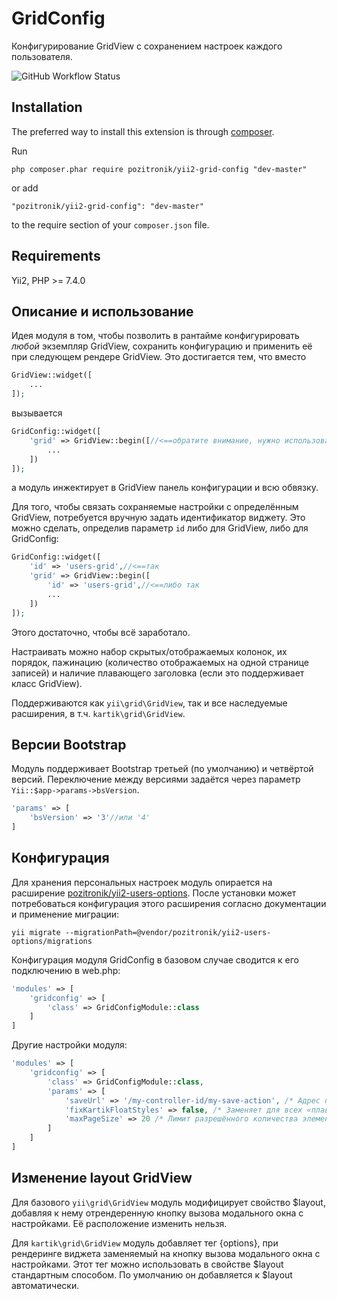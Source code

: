 GridConfig
==========
Конфигурирование GridView с сохранением настроек каждого пользователя.

![GitHub Workflow Status](https://img.shields.io/github/workflow/status/pozitronik/yii2-grid-config/CI%20with%20PostgreSQL)

Installation
------------

The preferred way to install this extension is through [composer](http://getcomposer.org/download/).

Run

```
php composer.phar require pozitronik/yii2-grid-config "dev-master"
```

or add

```
"pozitronik/yii2-grid-config": "dev-master"
```

to the require section of your `composer.json` file.


Requirements
------------

Yii2,
PHP >= 7.4.0

Описание и использование
------------------------

Идея модуля в том, чтобы позволить в рантайме конфигурировать *любой* экземпляр GridView, сохранить конфигурацию и применить её при следующем рендере GridView.
Это достигается тем, что вместо 
```php
GridView::widget([
    ...
]);
```
вызывается
```php
GridConfig::widget([
    'grid' => GridView::begin([//<==обратите внимание, нужно использовать именно ::begin() а не ::widget()
        ...
    ])
]);
```

а модуль инжектирует в GridView панель конфигурации и всю обвязку.

Для того, чтобы связать сохраняемые настройки с определённым GridView, потребуется вручную задать идентификатор виджету. Это можно сделать, определив параметр `id` либо для GridView, либо для GridConfig:

```php
GridConfig::widget([
    'id' => 'users-grid',//<==так
    'grid' => GridView::begin([
        'id' => 'users-grid',//<==либо так
        ...
    ])
]);
```

Этого достаточно, чтобы всё заработало.

Настраивать можно набор скрытых/отображаемых колонок, их порядок, пажинацию (количество отображаемых на одной странице записей) и наличие плавающего заголовка (если это поддерживает класс GridView). 

Поддерживаются как `yii\grid\GridView`, так и все наследуемые расширения, в т.ч. `kartik\grid\GridView`.

Версии Bootstrap
----------------

Модуль поддерживает Bootstrap третьей (по умолчанию) и четвёртой версий. Переключение между версиями задаётся через параметр `Yii::$app->params->bsVersion`.

```php
'params' => [
    'bsVersion' => '3'//или '4'
]
```

Конфигурация
------------

Для хранения персональных настроек модуль опирается на расширение [pozitronik/yii2-users-options](https://github.com/pozitronik/yii2-users-options). После установки может потребоваться конфигурация этого расширения согласно документации и применение миграции:  

`yii migrate --migrationPath=@vendor/pozitronik/yii2-users-options/migrations`

Конфигурация модуля GridConfig в базовом случае сводится к его подключению в web.php: 

```php
'modules' => [
    'gridconfig' => [
        'class' => GridConfigModule::class
    ]
]
```

Другие настройки модуля:

```php
'modules' => [
    'gridconfig' => [
        'class' => GridConfigModule::class,
        'params' => [
            'saveUrl' => '/my-controller-id/my-save-action', /* Адрес постинга применяемых настроек (например, если вы решили переопределить контроллер модуля своим) */
            'fixKartikFloatStyles' => false, /* Заменяет для всех «плавающих» элементов в kartik-v/yii2-grid стиль position: sticky; на position:fixed */
            'maxPageSize' => 20 /* Лимит разрешённого количества элементов на одну страницу (может быть переопределён в конфигурации каждого отдельного GridConfig::widget) */
        ]
    ]
]
```

Изменение layout GridView
-------------------------

Для базового `yii\grid\GridView` модуль модифицирует свойство $layout, добавляя к нему отрендеренную кнопку вызова модального окна с настройками. Её расположение изменить нельзя.

Для `kartik\grid\GridView` модуль добавляет тег {options}, при рендеринге виджета заменяемый на кнопку вызова модального окна с настройками. Этот тег можно использовать в свойстве $layout стандартным способом. По умолчанию он добавляется к $layout автоматически.   